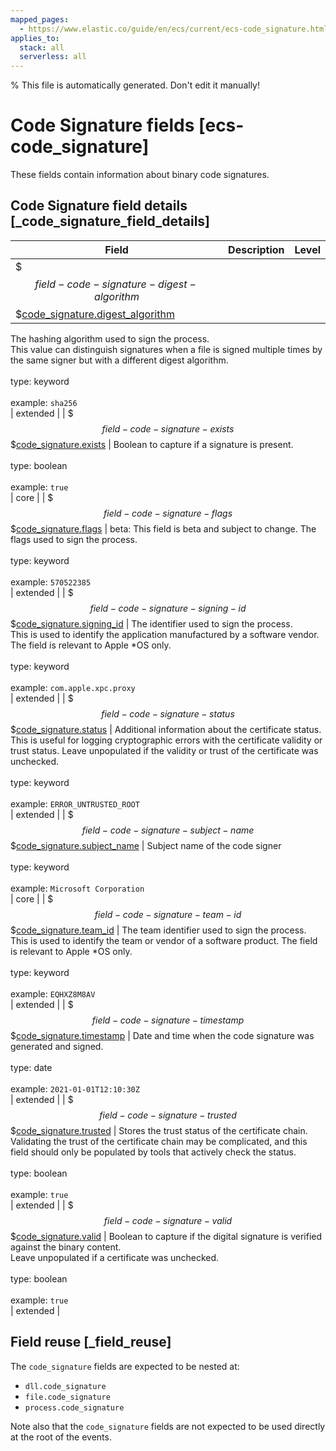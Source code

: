 ```yaml
---
mapped_pages:
  - https://www.elastic.co/guide/en/ecs/current/ecs-code_signature.html
applies_to:
  stack: all
  serverless: all
---
```

% This file is automatically generated. Don't edit it manually!

# Code Signature fields [ecs-code_signature]

These fields contain information about binary code signatures.

## Code Signature field details [_code_signature_field_details]

| Field | Description | Level |
| --- | --- | --- |
| $$$field-code-signature-digest-algorithm$$$[code_signature.digest_algorithm](#field-code-signature-digest-algorithm) |
The hashing algorithm used to sign the process.<br>This value can distinguish signatures when a file is signed multiple times by the same signer but with a different digest algorithm.<br><br>type: keyword<br><br>
example: `sha256`<br> | extended |
| $$$field-code-signature-exists$$$[code_signature.exists](#field-code-signature-exists) |
Boolean to capture if a signature is present.<br><br>type: boolean<br><br>
example: `true`<br> | core |
| $$$field-code-signature-flags$$$[code_signature.flags](#field-code-signature-flags) |
beta: This field is beta and subject to change.
The flags used to sign the process.<br><br>type: keyword<br><br>
example: `570522385`<br> | extended |
| $$$field-code-signature-signing-id$$$[code_signature.signing_id](#field-code-signature-signing-id) |
The identifier used to sign the process.<br>This is used to identify the application manufactured by a software vendor. The field is relevant to Apple *OS only.<br><br>type: keyword<br><br>
example: `com.apple.xpc.proxy`<br> | extended |
| $$$field-code-signature-status$$$[code_signature.status](#field-code-signature-status) |
Additional information about the certificate status.<br>This is useful for logging cryptographic errors with the certificate validity or trust status. Leave unpopulated if the validity or trust of the certificate was unchecked.<br><br>type: keyword<br><br>
example: `ERROR_UNTRUSTED_ROOT`<br> | extended |
| $$$field-code-signature-subject-name$$$[code_signature.subject_name](#field-code-signature-subject-name) |
Subject name of the code signer<br><br>type: keyword<br><br>
example: `Microsoft Corporation`<br> | core |
| $$$field-code-signature-team-id$$$[code_signature.team_id](#field-code-signature-team-id) |
The team identifier used to sign the process.<br>This is used to identify the team or vendor of a software product. The field is relevant to Apple *OS only.<br><br>type: keyword<br><br>
example: `EQHXZ8M8AV`<br> | extended |
| $$$field-code-signature-timestamp$$$[code_signature.timestamp](#field-code-signature-timestamp) |
Date and time when the code signature was generated and signed.<br><br>type: date<br><br>
example: `2021-01-01T12:10:30Z`<br> | extended |
| $$$field-code-signature-trusted$$$[code_signature.trusted](#field-code-signature-trusted) |
Stores the trust status of the certificate chain.<br>Validating the trust of the certificate chain may be complicated, and this field should only be populated by tools that actively check the status.<br><br>type: boolean<br><br>
example: `true`<br> | extended |
| $$$field-code-signature-valid$$$[code_signature.valid](#field-code-signature-valid) |
Boolean to capture if the digital signature is verified against the binary content.<br>Leave unpopulated if a certificate was unchecked.<br><br>type: boolean<br><br>
example: `true`<br> | extended |

## Field reuse [_field_reuse]

The `code_signature` fields are expected to be nested at:

* `dll.code_signature`
* `file.code_signature`
* `process.code_signature`

Note also that the `code_signature` fields are not expected to be used directly at the root of the events.
